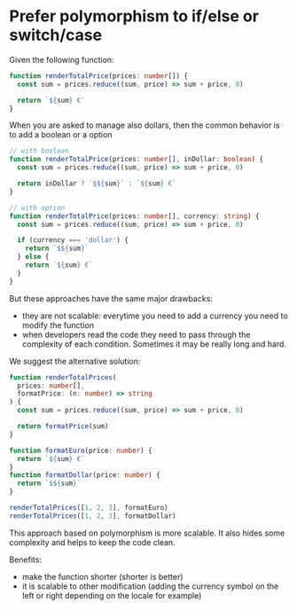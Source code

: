 # Prefer polymorphism to if/else or switch/case

Given the following function:

```ts
function renderTotalPrice(prices: number[]) {
  const sum = prices.reduce((sum, price) => sum + price, 0)

  return `${sum} €`
}
```

When you are asked to manage also dollars, then the common behavior is to add a boolean or a option

```ts
// with boolean
function renderTotalPrice(prices: number[], inDollar: boolean) {
  const sum = prices.reduce((sum, price) => sum + price, 0)

  return inDollar ? `$${sum}` : `${sum} €`
}

// with option
function renderTotalPrice(prices: number[], currency: string) {
  const sum = prices.reduce((sum, price) => sum + price, 0)

  if (currency === 'dollar') {
    return `$${sum}`
  } else {
    return `${sum} €`
  }
}
```

But these approaches have the same major drawbacks:

- they are not scalable: everytime you need to add a currency you need to modify the function
- when developers read the code they need to pass through the complexity of each condition. Sometimes it may be really long and hard.

We suggest the alternative solution:

```ts
function renderTotalPrices(
  prices: number[],
  formatPrice: (n: number) => string
) {
  const sum = prices.reduce((sum, price) => sum + price, 0)

  return formatPrice(sum)
}

function formatEuro(price: number) {
  return `${sum} €`
}
function formatDollar(price: number) {
  return `$${sum}`
}

renderTotalPrices([1, 2, 3], formatEuro)
renderTotalPrices([1, 2, 3], formatDollar)
```

This approach based on polymorphism is more scalable. It also hides some complexity and helps to keep the code clean.

Benefits:

- make the function shorter (shorter is better)
- it is scalable to other modification (adding the currency symbol on the left or right depending on the locale for example)
